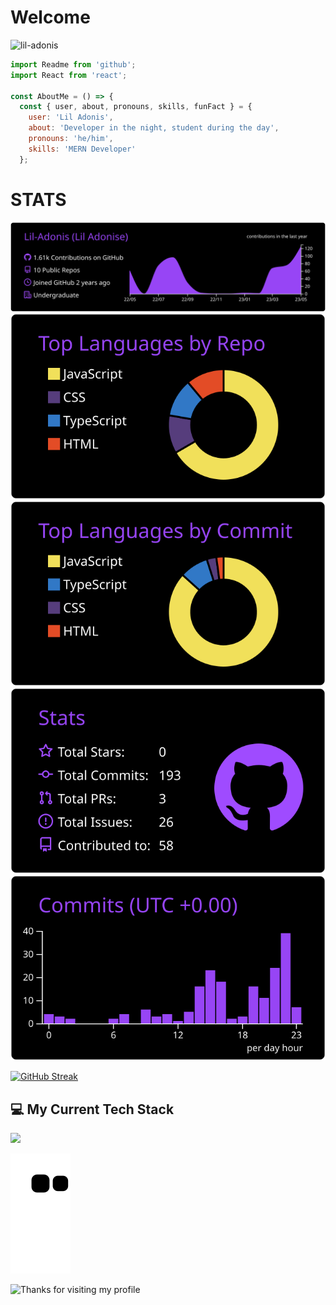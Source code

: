 # Welcome
<p align="left"> <img src="https://komarev.com/ghpvc/?username=lil-adonis&label=Profile%20views&color=0e75b6&style=flat" alt="lil-adonis" /> </p>

```Javascript
import Readme from 'github';
import React from 'react';

const AboutMe = () => {
  const { user, about, pronouns, skills, funFact } = {
    user: 'Lil Adonis',
    about: 'Developer in the night, student during the day',
    pronouns: 'he/him',
    skills: 'MERN Developer'
  };
```


# STATS
  
 [![](https://raw.githubusercontent.com/Lil-Adonis/Lil-Adonis/master/profile-summary-card-output/midnight_purple/0-profile-details.svg )](https://github.com/vn7n24fzkq/github-profile-summary-cards)
[![](https://raw.githubusercontent.com/Lil-Adonis/Lil-Adonis/master/profile-summary-card-output/midnight_purple/1-repos-per-language.svg)](https://github.com/vn7n24fzkq/github-profile-summary-cards ) [![](https://raw.githubusercontent.com/Lil-Adonis/Lil-Adonis/master/profile-summary-card-output/midnight_purple/2-most-commit-language.svg)](https://github.com/vn7n24fzkq/github-profile-summary-cards)
[![](https://raw.githubusercontent.com/Lil-Adonis/Lil-Adonis/master/profile-summary-card-output/midnight_purple/3-stats.svg)](https://github.com/vn7n24fzkq/github-profile-summary-cards) [![](https://raw.githubusercontent.com/Lil-Adonis/Lil-Adonis/master/profile-summary-card-output/midnight_purple/4-productive-time.svg)](https://github.com/vn7n24fzkq/github-profile-summary-cards)


[![GitHub Streak](https://streak-stats.demolab.com?user=Lil-Adonis&theme=midnight_purple&hide_border=true&border_radius=50&card_width=700)](https://git.io/streak-stats)

## 💻 My Current Tech Stack

<img src="https://skillicons.dev/icons?i=html,css,js,ts,tailwind,nextjs,ts,vercel,redux,firebase,vite,react,bootstrap,docker,express,fastapi,firebase,gatsby,github,graphql,heroku,jest,mongodb,materialui,nodejs,postman,sass,styledcomponents,tailwind,webpack">

![Snake animation](https://github.com/Lil-Adonis/Lil-Adonis/blob/output/github-contribution-grid-snake.svg)

<img height="120" alt="Thanks for visiting my profile" width="100%" src="https://github.com/dibyendu415/dibyendu415/blob/master/marquee.svg" />







  



 

